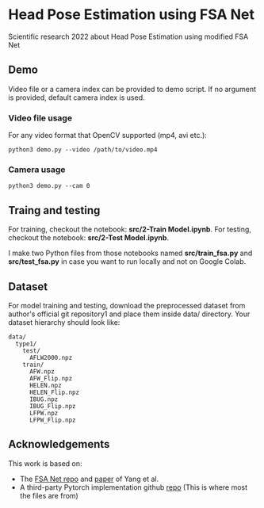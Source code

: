 # Head Pose Estimation using FSA Net
Scientific research 2022 about Head Pose Estimation using modified FSA Net
## Demo
Video file or a camera index can be provided to demo script. If no argument is provided, default camera index is used.
### Video file usage
For any video format that OpenCV supported (mp4, avi etc.): 
```
python3 demo.py --video /path/to/video.mp4
```
### Camera usage
```
python3 demo.py --cam 0
```
## Traing and testing
For training, checkout the notebook: **src/2-Train Model.ipynb**.
For testing, checkout the notebook: **src/2-Test Model.ipynb**.

I make two Python files from those notebooks named **src/train_fsa.py** and **src/test_fsa.py** in case you want to run locally and not on Google Colab.
## Dataset
For model training and testing, download the preprocessed dataset from author's official git repository1 and place them inside data/ directory. Your dataset hierarchy should look like:
```
data/
  type1/
    test/
      AFLW2000.npz
    train/
      AFW.npz
      AFW_Flip.npz
      HELEN.npz
      HELEN_Flip.npz
      IBUG.npz
      IBUG_Flip.npz
      LFPW.npz
      LFPW_Flip.npz
```
## Acknowledgements
This work is based on:
+ The [FSA Net repo](https://github.com/shamangary/FSA-Net) and [paper](https://openaccess.thecvf.com/content_CVPR_2019/papers/Yang_FSA-Net_Learning_Fine-Grained_Structure_Aggregation_for_Head_Pose_Estimation_From_CVPR_2019_paper.pdf) of Yang et al.
+ A third-party Pytorch implementation github [repo](https://github.com/omasaht/headpose-fsanet-pytorch) (This is where most the files are from)
